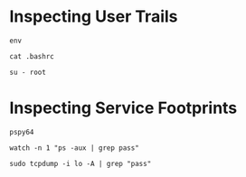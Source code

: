 # Inspecting User Trails

```
env
```

```
cat .bashrc
```

```
su - root
```

# Inspecting Service Footprints

```
pspy64
```

```
watch -n 1 "ps -aux | grep pass"
```

```
sudo tcpdump -i lo -A | grep "pass"
```

